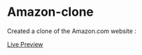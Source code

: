 # Amazon-clone

Created a clone of the Amazon.com website :

[Live Preview](https://amazon-clone-zeta-six.vercel.app/)

